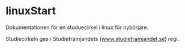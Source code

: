 # linuxStart

Dokumentationen för en studuecirkel i linux för nybörjare. 

Studiecirkeln ges i Studiefrämjandets (www.studieframjandet.se) regi. 

